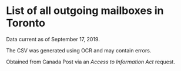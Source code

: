 # List of all outgoing mailboxes in Toronto
Data current as of September 17, 2019.

The CSV was generated using OCR and may contain errors.

Obtained from Canada Post via an *Access to Information Act* request.
